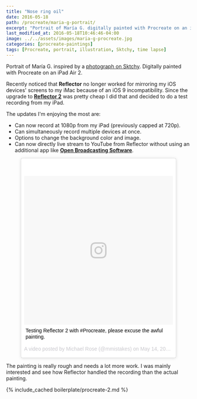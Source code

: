 ```yaml
---
title: "Nose ring oil"
date: 2016-05-18
path: /procreate/maria-g-portrait/
excerpt: "Portrait of María G. digitally painted with Procreate on an iPad."
last_modified_at: 2016-05-18T10:46:46-04:00
image: ../../assets/images/maria-g-procreate.jpg
categories: [procreate-paintings]
tags: [Procreate, portrait, illustration, Sktchy, time lapse]
---
```


Portrait of María G. inspired by a [photograph on Sktchy](https://sktchy.com/buLgeD). Digitally painted with Procreate on an iPad Air 2.

Recently noticed that **Reflector** no longer worked for mirroring my iOS devices' screens to my iMac because of an iOS 9 incompatibility. Since the upgrade to [**Reflector 2**](http://www.airsquirrels.com/reflector/) was pretty cheap I did that and decided to do a test recording from my iPad.

The updates I'm enjoying the most are:

- Can now record at 1080p from my iPad (previously capped at 720p).
- Can simultaneously record multiple devices at once.
- Options to change the background color and image.
- Can now directly live stream to YouTube from Reflector without using an additional app like [**Open Broadcasting Software**](https://obsproject.com/).

<figure>
  <blockquote class="instagram-media" data-instgrm-captioned data-instgrm-version="7" style=" background:#FFF; border:0; border-radius:3px; box-shadow:0 0 1px 0 rgba(0,0,0,0.5),0 1px 10px 0 rgba(0,0,0,0.15); margin: 1px; max-width:658px; padding:0; width:99.375%; width:-webkit-calc(100% - 2px); width:calc(100% - 2px);"><div style="padding:8px;"> <div style=" background:#F8F8F8; line-height:0; margin-top:40px; padding:50.0% 0; text-align:center; width:100%;"> <div style=" background:url(data:image/png;base64,iVBORw0KGgoAAAANSUhEUgAAACwAAAAsCAMAAAApWqozAAAABGdBTUEAALGPC/xhBQAAAAFzUkdCAK7OHOkAAAAMUExURczMzPf399fX1+bm5mzY9AMAAADiSURBVDjLvZXbEsMgCES5/P8/t9FuRVCRmU73JWlzosgSIIZURCjo/ad+EQJJB4Hv8BFt+IDpQoCx1wjOSBFhh2XssxEIYn3ulI/6MNReE07UIWJEv8UEOWDS88LY97kqyTliJKKtuYBbruAyVh5wOHiXmpi5we58Ek028czwyuQdLKPG1Bkb4NnM+VeAnfHqn1k4+GPT6uGQcvu2h2OVuIf/gWUFyy8OWEpdyZSa3aVCqpVoVvzZZ2VTnn2wU8qzVjDDetO90GSy9mVLqtgYSy231MxrY6I2gGqjrTY0L8fxCxfCBbhWrsYYAAAAAElFTkSuQmCC); display:block; height:44px; margin:0 auto -44px; position:relative; top:-22px; width:44px;"></div></div> <p style=" margin:8px 0 0 0; padding:0 4px;"> <a href="https://www.instagram.com/p/BFZ4HeEgU48/" style=" color:#000; font-family:Arial,sans-serif; font-size:14px; font-style:normal; font-weight:normal; line-height:17px; text-decoration:none; word-wrap:break-word;" target="_blank">Testing Reflector 2 with #Procreate, please excuse the awful painting.</a></p> <p style=" color:#c9c8cd; font-family:Arial,sans-serif; font-size:14px; line-height:17px; margin-bottom:0; margin-top:8px; overflow:hidden; padding:8px 0 7px; text-align:center; text-overflow:ellipsis; white-space:nowrap;">A video posted by Michael Rose (@mmistakes) on <time style=" font-family:Arial,sans-serif; font-size:14px; line-height:17px;" datetime="2016-05-14T22:24:35+00:00">May 14, 2016 at 3:24pm PDT</time></p></div></blockquote>
  <script async defer src="//platform.instagram.com/en_US/embeds.js"></script>
</figure>

The painting is really rough and needs a lot more work. I was mainly interested and see how Reflector handled the recording than the actual painting.

{% include_cached boilerplate/procreate-2.md %}
